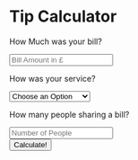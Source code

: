 <!DOCTYPE html>
<html lang="en">
<head>
  <meta charset="UTF-8">
  <meta name="viewport" content="width=device-width, initial-scale=1.0">
  <link rel="stylesheet" href="sp.css">
  <title>Document</title>
</head>
<body>
  <div class="container">
    <h1>Tip Calculator</h1>
    <div class="descr-1">
      <p>How Much was your bill?</p>
    </div>
    <div class="input-1"><input type="text" placeholder="Bill Amount in £" class="amount"></div>
    <small id="alert-1"></small>
    <div class=descr-2>
      <p>How was your service?</p>
    </div>
    <div class="select">
      <select class="service">
        <option disabled selected value="0">Choose an Option</option>
        <option value="30">Extraordinary! - 30%</option>
        <option value="20">Amazing! - 20%</option>
        <option value="15">Good - 15%</option>
        <option value="10">Ok - 10%</option>
      </select>
    </div>
    <small id="alert-2"></small>
    <div class="descr-3">
      <p>How many people sharing a bill?</p>
    </div>
    <div class="input-2"> <input type="text" placeholder="Number of People" class="numOfPeo"></div>
    <small id="alert-3"></small>
    <button id="btn">Calculate!</button>
    <div class="total">
      <div id="totalTip">
        <span id="tip"></span>
        <p id="each"></p>
      </div>
    </div>
    <script src="tip.js"></script>
</body>
</html>
